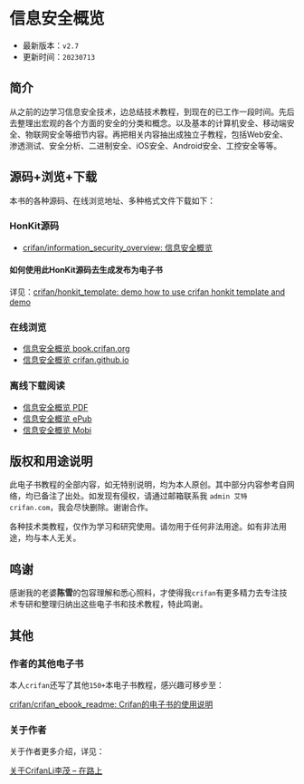# 信息安全概览

* 最新版本：`v2.7`
* 更新时间：`20230713`

## 简介

从之前的边学习信息安全技术，边总结技术教程，到现在的已工作一段时间。先后去整理出宏观的各个方面的安全的分类和概念。以及基本的计算机安全、移动端安全、物联网安全等细节内容。再把相关内容抽出成独立子教程，包括Web安全、渗透测试、安全分析、二进制安全、iOS安全、Android安全、工控安全等等。

## 源码+浏览+下载

本书的各种源码、在线浏览地址、多种格式文件下载如下：

### HonKit源码

* [crifan/information_security_overview: 信息安全概览](https://github.com/crifan/information_security_overview)

#### 如何使用此HonKit源码去生成发布为电子书

详见：[crifan/honkit_template: demo how to use crifan honkit template and demo](https://github.com/crifan/honkit_template)

### 在线浏览

* [信息安全概览 book.crifan.org](https://book.crifan.org/books/information_security_overview/website/)
* [信息安全概览 crifan.github.io](https://crifan.github.io/information_security_overview/website/)

### 离线下载阅读

* [信息安全概览 PDF](https://book.crifan.org/books/information_security_overview/pdf/information_security_overview.pdf)
* [信息安全概览 ePub](https://book.crifan.org/books/information_security_overview/epub/information_security_overview.epub)
* [信息安全概览 Mobi](https://book.crifan.org/books/information_security_overview/mobi/information_security_overview.mobi)

## 版权和用途说明

此电子书教程的全部内容，如无特别说明，均为本人原创。其中部分内容参考自网络，均已备注了出处。如发现有侵权，请通过邮箱联系我 `admin 艾特 crifan.com`，我会尽快删除。谢谢合作。

各种技术类教程，仅作为学习和研究使用。请勿用于任何非法用途。如有非法用途，均与本人无关。

## 鸣谢

感谢我的老婆**陈雪**的包容理解和悉心照料，才使得我`crifan`有更多精力去专注技术专研和整理归纳出这些电子书和技术教程，特此鸣谢。

## 其他

### 作者的其他电子书

本人`crifan`还写了其他`150+`本电子书教程，感兴趣可移步至：

[crifan/crifan_ebook_readme: Crifan的电子书的使用说明](https://github.com/crifan/crifan_ebook_readme)

### 关于作者

关于作者更多介绍，详见：

[关于CrifanLi李茂 – 在路上](https://www.crifan.org/about/)
